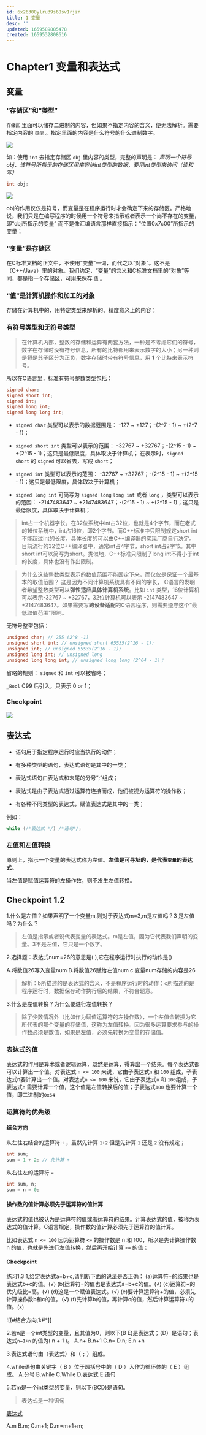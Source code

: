 ```yaml
---
id: 6x26300ylru39s68sv1rjzn
title: 1 变量
desc: ''
updated: 1659589885478
created: 1659532808616
---
```


# Chapter1 变量和表达式

## 变量

### “存储区”和“类型”

`存储区` 里面可以储存二进制的内容，但如果不指定内容的含义，便无法解析。需要指定内容的 `类型` 。指定里面的内容是什么符号的什么进制数字。

![](https://cdn.notcloud.net/static/md/cy948/202208032128653.png)

如：使用 `int` 去指定存储区 `obj` 里内容的类型，完整的声明是： *声明一个符号obj，该符号所指示的存储区用来容纳int类型的数据，要用int类型来访问（读和写）*

```c
int obj;
```

![](https://cdn.notcloud.net/static/md/cy948/202208032132607.png)

obj的作用仅仅是符号，而变量是在程序运行时才会确定下来的存储区。严格地说，我们只是在编写程序的时候用一个符号来指示或者表示一个尚不存在的变量，即“obj所指示的变量” 而不是像汇编语言那样直接指示：“位置0x7c00”所指示的变量；

### “变量”是存储区

在C标准文档的正文中，不使用“变量”一词，而代之以“对象”。这不是（C++/Java）里的对象。我们约定，“变量”的含义和C标准文档里的“对象”等同，都是指一个存储区，可用来保存 `值` 。

### “值”是计算机操作和加工的对象

存储在计算机中的、用特定类型来解析的、精度意义上的内容；


### 有符号类型和无符号类型

> 在计算机内部，整数的存储和运算有两套方法，一种是不考虑它们的符号，数字在存储时没有符号信息，所有的比特都用来表示数字的大小；另一种则是将是苏子区分为正负，数字存储时带有符号信息，用 **1** 个比特来表示符号。

所以在C语言里，标准有符号整数类型包括：

```c
signed char;
signed short int;
signed int;
signed long int;
signed long long int;
```

- `signed char` 类型可以表示的数据范围是： -127 ~ +127；-(2^7 - 1) ~ +(2^7 - 1)；

- `signed short int` 类型可以表示的范围： -32767 ~ +32767；-(2^15 - 1) ~ +(2^15 - 1)；这只是最低限度，具体取决于计算机； 在表示时，`signed short` 的 `signed` 可以省去，写成 `short`；

- `signed int` 类型可以表示的范围： -32767 ~ +32767；-(2^15 - 1) ~ +(2^15 - 1)；这只是最低限度，具体取决于计算机；

- `signed long int` 可简写为 `signed long` `long int` 或者 `long` ，类型可以表示的范围： -2147483647 ~ +2147483647；-(2^15 - 1) ~ +(2^15 - 1)；这只是最低限度，具体取决于计算机；


> int占一个机器字长。在32位系统中int占32位，也就是4个字节，而在老式的16位系统中，int占16位，即2个字节。而C++标准中只限制规定short int不能超过int的长度，具体长度的可以由C++编译器的实现厂商自行决定。目前流行的32位C++编译器中，通常int占4字节，short int占2字节。其中short int可以简写为short。类似地，C++标准只限制了long int不得小于int的长度，具体也没有作出限制。

> 为什么这些整数类型表示的数值范围不能固定下来，而仅仅是保证一个最基本的取值范围？ 这是因为不同计算机系统具有不同的字长， C语言的发明者希望整数类型可以**弹性适应具体计算机系统**。比如 `int` 类型，16位计算机可以表示-32767 ~ +32767，32位计算机可以表示 -2147483647 ~ +2147483647。如果需要写**跨设备适配**的C语言程序，则需要遵守这个“最低取值范围”限制。

无符号整型包括：

```C
unsigned char; // 255 (2^8 -1)
unsigned short int; // unsigned short 65535(2^16 - 1);
unsigned int; // unsigned 65535(2^16 - 1);
unsigned long int; // unsigned long 
unsigned long long int; // unsigned long long (2^64 - 1)；
```

省略的规则： `signed` 和 `int` 可以被省略；

`_Bool` C99 后引入，只表示 0 or 1；

### Checkpoint

![](https://cdn.notcloud.net/static/md/cy948/202208032234861.png)

## 表达式

- 语句用于指定程序运行时应当执行的动作；

- 有多种类型的语句，表达式语句是其中的一类；

- 表达式语句由表达式和末尾的分号“;”组成；

- 表达式是由子表达式通过运算符连接而成，他们被视为运算符的操作数；

- 有各种不同类型的表达式，赋值表达式是其中的一类；

例如：

```C
while (/*表达式 */) /*语句*/;
```

### 左值和左值转换

原则上，指示一个变量的表达式称为左值。**左值是可寻址的，是代表`变量`的表达式**。

当左值是赋值运算符的左操作数，则不发生左值转换。


## Checkpoint 1.2

1.什么是左值？如果声明了一个变量m,则对于表达式m=3,m是左值吗？3 是左值吗？为什么？
> 左值是指示或者说代表变量的表达式。m是左值，因为它代表我们声明的变量。3不是左值，它只是一个数字。

2.选择题：表达式num=26的意思是( ),它在程序运行时执行的动作是()

A.将数值26写入变量num
B.将数值26赋给左值num
c.变量num存储的内容是26

> 解析：b所描述的是表达式的含义，不是程序运行时的动作；c所描述的是程序运行时，数据保存动作执行后的结果，不符合题意。

3.什么是左值转换？为什么要进行左值转换？

> 除了少数情况外（比如作为赋值运算符的左操作数），一个左值会转换为它所代表的那个变量的存储值，这称为左值转换。因为很多运算要求参与的操作数必须是数值，如果是左值，必须先转换为变量的存储值。

### 表达式的值

表达式的作用是算术或者逻辑运算，既然是运算，得算出一个结果。每个表达式都可以计算出一个值。对表达式 `n <= 100` 来说，它由子表达式`n` 和 `100` 组成，子表达式n要计算出一个值。对表达式`n <= 100` 来说，它由子表达式`n` 和 `100`组成，子表达式`n` 需要计算一个值，这个值是左值转换后的值；子表达式`100` 也要计算一个值，即二进制的`0x64`


### 运算符的优先级

#### 结合方向

从左往右结合的运算符 `+` ，虽然先计算 `1+2` 但是先计算 `1` 还是 `2` 没有规定；

```C
int sum;
sum = 1 + 2; // 先计算 +
```

从右往左的运算符 `=`

```C
int sum, n;
sum = n = 0;
```

#### 操作数的值计算必须先于运算符的值计算

表达式的值也被认为是运算符的值或者运算符的结果。计算表达式的值，被称为表达式的值计算。C语言规定，操作数的值计算必须先于运算符的值计算。

比如表达式 `n <= 100` 因为运算符 `<=` 的操作数是 n 和 100，所以是先计算操作数 n 的值，也就是先进行左值转换，然后再开始计算 `<=` 的值；


#### Checkpoint

练习1.3
1,给定表达式a=b+c,请判断下面的说法是否正确：
(a)运算符+的结果也是表达式b+c的值。(√)
(b)运算符=的值也是表达式a=b+c的值。(√)
(c)运算符+的优先级比=高。(√)
(d)这是一个赋值表达式。(√)
(e)要计算运算符+的值，必须先计算操作数b和c的值。（√)
(f)先计算b的值，再计算c的值，然后计算运算符+的值。(x)

![[#结合方向,1:#*]]

2.若n是一个int类型的变量，且其值为0，则以下(B E)是表达式；（D）是语句；表达式`n=1+n` 的值为( n + 1 )。
A.n+
B.n+1
C.n=
D.n;
E.n +n

3.表达式语句由（表达式）和（ `;` ）组成。

4.while语句由关键字（ B ）位于圆括号中的（ D ）入作为循环体的（ E ）组成。
A.分号
B.while
C.While
D.表达式
E.语句

5.若m是一个int类型的变量，则以下(BCD)是语句。

> 表达式是一种语句

[表达式](##表达式)

A.m
B.m;
C.m+1;
D.m=m+1+m;